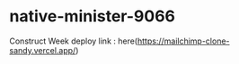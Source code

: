 # native-minister-9066
Construct Week
deploy link : here(https://mailchimp-clone-sandy.vercel.app/)
